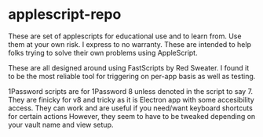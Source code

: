 # applescript-repo
These are set of applescripts for educational use and to learn from. 
Use them at your own risk. I express to no warranty. These are intended to help 
folks trying to solve their own problems using AppleScript.

These are all designed around using FastScripts by Red Sweater. I found it to be the most reliable tool
for triggering on per-app basis as well as testing. 

1Password scripts are for 1Password 8 unless denoted in the script to say 7. They are finicky for v8 and tricky
as it is Electron app with some accesibility access. They can work and are useful if you need/want keyboard shortcuts
for certain actions
However, they seem to have to be tweaked depending on your vault name and view setup. 

